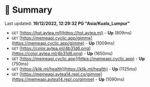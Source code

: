 # 📖 Summary
Last updated: **19/12/2022, 12:29:32 PG "Asia/Kuala_Lumpur"**

- `GET` [https://hst.aytea.ml](https://hst.aytea.ml) - **Up** (809ms)
- `GET` [https://memeapi.cyclic.app/gimme](https://memeapi.cyclic.app/gimme) - **Up** (1009ms)
- `GET` [https://color.aytea.ml/4b31d6.png](https://color.aytea.ml/4b31d6.png) - **Up** (1650ms)
- `GET` [https://memeapi.cyclic.app](https://memeapi.cyclic.app) - **Up** (750ms)
- `GET` [https://klik.ml/health](https://klik.ml/health) - **Up** (1125ms)
- `GET` [https://memeapi.aytea14.repl.co/gimme](https://memeapi.aytea14.repl.co/gimme) - **Up** (1090ms)
